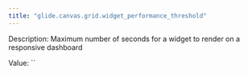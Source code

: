 ```yaml
---
title: "glide.canvas.grid.widget_performance_threshold"
---
```


Description: Maximum number of seconds for a widget to render on a responsive dashboard

Value: ``